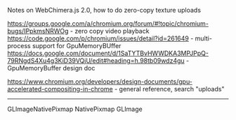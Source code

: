 Notes on WebChimera.js 2.0, how to do zero-copy texture uploads

https://groups.google.com/a/chromium.org/forum/#!topic/chromium-bugs/IPpkmsNRWOg - zero copy video playback
https://code.google.com/p/chromium/issues/detail?id=261649 - multi-process support for GpuMemoryBUffer
https://docs.google.com/document/d/1SaTYTBvHWWDKA3MPJPpQ-79RNgdS4Xu4g3KiD39VQjU/edit#heading=h.98tb09wdz4gu - GpuMemoryBuffer design doc

https://www.chromium.org/developers/design-documents/gpu-accelerated-compositing-in-chrome - general reference, search "uploads"

----
GLImageNativePixmap
NativePixmap
GLImage
